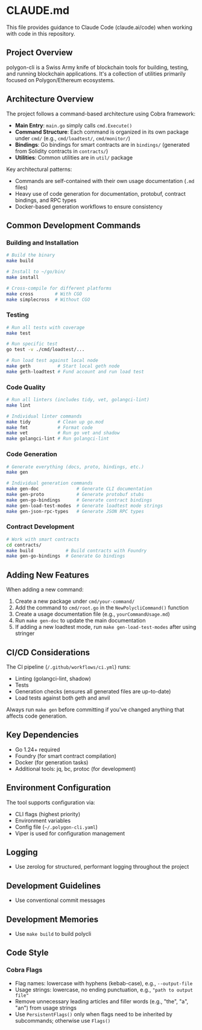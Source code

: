 # CLAUDE.md

This file provides guidance to Claude Code (claude.ai/code) when working with code in this repository.

## Project Overview

polygon-cli is a Swiss Army knife of blockchain tools for building, testing, and running blockchain applications. It's a collection of utilities primarily focused on Polygon/Ethereum ecosystems.

## Architecture Overview

The project follows a command-based architecture using Cobra framework:

- **Main Entry**: `main.go` simply calls `cmd.Execute()`
- **Command Structure**: Each command is organized in its own package under `cmd/` (e.g., `cmd/loadtest/`, `cmd/monitor/`)
- **Bindings**: Go bindings for smart contracts are in `bindings/` (generated from Solidity contracts in `contracts/`)
- **Utilities**: Common utilities are in `util/` package

Key architectural patterns:
- Commands are self-contained with their own usage documentation (`.md` files)
- Heavy use of code generation for documentation, protobuf, contract bindings, and RPC types
- Docker-based generation workflows to ensure consistency

## Common Development Commands

### Building and Installation
```bash
# Build the binary
make build

# Install to ~/go/bin/
make install

# Cross-compile for different platforms
make cross        # With CGO
make simplecross  # Without CGO
```

### Testing
```bash
# Run all tests with coverage
make test

# Run specific test
go test -v ./cmd/loadtest/...

# Run load test against local node
make geth          # Start local geth node
make geth-loadtest # Fund account and run load test
```

### Code Quality
```bash
# Run all linters (includes tidy, vet, golangci-lint)
make lint

# Individual linter commands
make tidy          # Clean up go.mod
make fmt           # Format code
make vet           # Run go vet and shadow
make golangci-lint # Run golangci-lint
```

### Code Generation
```bash
# Generate everything (docs, proto, bindings, etc.)
make gen

# Individual generation commands
make gen-doc              # Generate CLI documentation
make gen-proto            # Generate protobuf stubs
make gen-go-bindings      # Generate contract bindings
make gen-load-test-modes  # Generate loadtest mode strings
make gen-json-rpc-types   # Generate JSON RPC types
```

### Contract Development
```bash
# Work with smart contracts
cd contracts/
make build            # Build contracts with Foundry
make gen-go-bindings  # Generate Go bindings
```

## Adding New Features

When adding a new command:
1. Create a new package under `cmd/your-command/`
2. Add the command to `cmd/root.go` in the `NewPolycliCommand()` function
3. Create a usage documentation file (e.g., `yourCommandUsage.md`)
4. Run `make gen-doc` to update the main documentation
5. If adding a new loadtest mode, run `make gen-load-test-modes` after using stringer

## CI/CD Considerations

The CI pipeline (`/.github/workflows/ci.yml`) runs:
- Linting (golangci-lint, shadow)
- Tests
- Generation checks (ensures all generated files are up-to-date)
- Load tests against both geth and anvil

Always run `make gen` before committing if you've changed anything that affects code generation.

## Key Dependencies

- Go 1.24+ required
- Foundry (for smart contract compilation)
- Docker (for generation tasks)
- Additional tools: jq, bc, protoc (for development)

## Environment Configuration

The tool supports configuration via:
- CLI flags (highest priority)
- Environment variables
- Config file (`~/.polygon-cli.yaml`)
- Viper is used for configuration management

## Logging

- Use zerolog for structured, performant logging throughout the project

## Development Guidelines
- Use conventional commit messages

## Development Memories
- Use `make build` to build polycli

## Code Style

### Cobra Flags
- Flag names: lowercase with hyphens (kebab-case), e.g., `--output-file`
- Usage strings: lowercase, no ending punctuation, e.g., `"path to output file"`
- Remove unnecessary leading articles and filler words (e.g., "the", "a", "an") from usage strings
- Use `PersistentFlags()` only when flags need to be inherited by subcommands; otherwise use `Flags()`